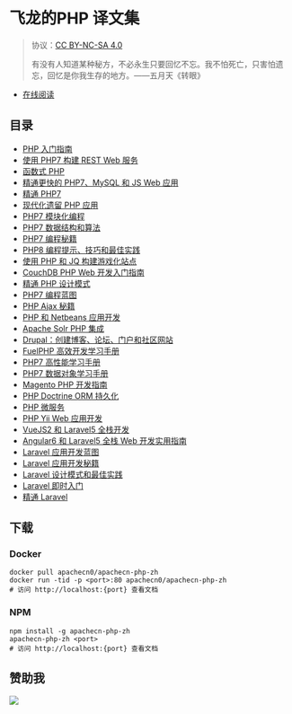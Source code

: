 # 飞龙的PHP 译文集

> 协议：[CC BY-NC-SA 4.0](http://creativecommons.org/licenses/by-nc-sa/4.0/)
> 
> 有没有人知道某种秘方，不必永生只要回忆不忘。我不怕死亡，只害怕遗忘，回忆是你我生存的地方。——五月天《转眼》

* [在线阅读](https://php.apachecn.org)
## 目录

+   [PHP 入门指南](docs/begin-php/SUMMARY.md)
+   [使用 PHP7 构建 REST Web 服务](docs/build-rest-websvc-php/SUMMARY.md)
+   [函数式 PHP](docs/func-php/SUMMARY.md)
+   [精通更快的 PHP7、MySQL 和 JS Web 应用](docs/master-faster-web-php7/SUMMARY.md)
+   [精通 PHP7](docs/master-php7/SUMMARY.md)
+   [现代化遗留 PHP 应用](docs/modern-legacy-app-php/SUMMARY.md)
+   [PHP7 模块化编程](docs/mod-prog-php7/SUMMARY.md)
+   [PHP7 数据结构和算法](docs/php7-dsal/SUMMARY.md)
+   [PHP7 编程秘籍](docs/php7-prog-cb/SUMMARY.md)
+   [PHP8 编程提示、技巧和最佳实践](docs/php8-prog-tip-trick-best-prac/SUMMARY.md)
+   [使用 PHP 和 JQ 构建游戏化站点](docs/build-game-website-php-jq/SUMMARY.md)
+   [CouchDB PHP Web 开发入门指南](docs/couchdb-php-web-dev-begin-guide/SUMMARY.md)
+   [精通 PHP 设计模式](docs/master-php-design-ptn/SUMMARY.md)
+   [PHP7 编程蓝图](docs/php7-prog-blueprint/SUMMARY.md)
+   [PHP Ajax 秘籍](docs/php-ajax-cb/SUMMARY.md)
+   [PHP 和 Netbeans 应用开发](docs/php-app-dev-nb/SUMMARY.md)
+   [Apache Solr PHP 集成](docs/solr-php-integ/SUMMARY.md)
+   [Drupal：创建博客、论坛、门户和社区网站](docs/drupal/SUMMARY.md)
+   [FuelPHP 高效开发学习手册](docs/learn-fuelphp-effec-php-dev/SUMMARY.md)
+   [PHP7 高性能学习手册](docs/learn-php7-hiperf/SUMMARY.md)
+   [PHP7 数据对象学习手册](docs/learn-php-data-obj/SUMMARY.md)
+   [Magento PHP 开发指南](docs/magento-php-dev-guide/SUMMARY.md)
+   [PHP Doctrine ORM 持久化](docs/persist-php-doctrine-orm/SUMMARY.md)
+   [PHP 微服务](docs/php-microsvc/SUMMARY.md)
+   [PHP Yii Web 应用开发](docs/webapp-dev-yii-php/SUMMARY.md)
+   [VueJS2 和 Laravel5 全栈开发](docs/full-stk-vue2-laravel5/SUMMARY.md)
+   [Angular6 和 Laravel5 全栈 Web 开发实用指南](docs/handson-full-stk-web-dev-ng6-laravel5/SUMMARY.md)
+   [Laravel 应用开发蓝图](docs/laravel-app-dev-bp/SUMMARY.md)
+   [Laravel 应用开发秘籍](docs/laravel-app-dev-cb/SUMMARY.md)
+   [Laravel 设计模式和最佳实践](docs/laravel-design-ptn-best-prac/SUMMARY.md)
+   [Laravel 即时入门](docs/laravel-start/SUMMARY.md)
+   [精通 Laravel](docs/master-laravel/SUMMARY.md)

## 下载

### Docker

```
docker pull apachecn0/apachecn-php-zh
docker run -tid -p <port>:80 apachecn0/apachecn-php-zh
# 访问 http://localhost:{port} 查看文档
```

### NPM

```
npm install -g apachecn-php-zh
apachecn-php-zh <port>
# 访问 http://localhost:{port} 查看文档
```

## 赞助我

![](https://img-blog.csdnimg.cn/20200112005920729.png)
